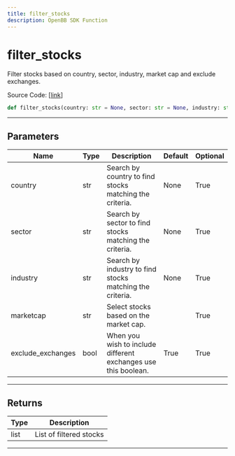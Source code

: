 ```yaml
---
title: filter_stocks
description: OpenBB SDK Function
---
```


# filter_stocks

Filter stocks based on country, sector, industry, market cap and exclude exchanges.

Source Code: [[link](https://github.com/OpenBB-finance/OpenBBTerminal/tree/main/openbb_terminal/stocks/sector_industry_analysis/financedatabase_model.py#L109)]
```python
def filter_stocks(country: str = None, sector: str = None, industry: str = None, marketcap: str = "", exclude_exchanges: bool = True) -> list
```
---
## Parameters
| Name | Type | Description | Default | Optional |
| ---- | ---- | ----------- | ------- | -------- |
| country | str | Search by country to find stocks matching the criteria. | None | True |
| sector | str | Search by sector to find stocks matching the criteria. | None | True |
| industry | str | Search by industry to find stocks matching the criteria. | None | True |
| marketcap | str | Select stocks based on the market cap. |  | True |
| exclude_exchanges | bool | When you wish to include different exchanges use this boolean. | True | True |

---
## Returns
| Type | Description |
| ---- | ----------- |
| list | List of filtered stocks |
---
